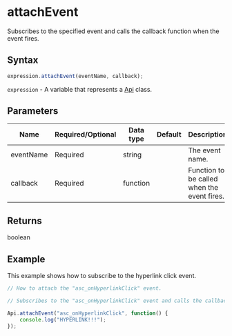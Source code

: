 # attachEvent

Subscribes to the specified event and calls the callback function when the event fires.

## Syntax

```javascript
expression.attachEvent(eventName, callback);
```

`expression` - A variable that represents a [Api](../Api.md) class.

## Parameters

| **Name** | **Required/Optional** | **Data type** | **Default** | **Description** |
| ------------- | ------------- | ------------- | ------------- | ------------- |
| eventName | Required | string |  | The event name. |
| callback | Required | function |  | Function to be called when the event fires. |

## Returns

boolean

## Example

This example shows how to subscribe to the hyperlink click event.

```javascript editor-docx
// How to attach the "asc_onHyperlinkClick" event.

// Subscribes to the "asc_onHyperlinkClick" event and calls the callback function which displays the "HYPERLINK!!!" message in the console log when the event fires.

Api.attachEvent("asc_onHyperlinkClick", function() {
	console.log("HYPERLINK!!!");
});
```
